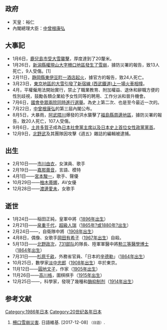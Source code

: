 ## 政府

  - 天皇：裕仁
  - 內閣總理大臣：[中曾根康弘](../Page/中曾根康弘.md "wikilink")

## 大事記

  - 1月6日，[鹿兒島市受大雪襲擊](https://zh.wikipedia.org/wiki/鹿兒島市 "wikilink")，厚度達到了20釐米。
  - 1月26日，[新潟縣權現山大字柵口地區發生了](https://zh.wikipedia.org/wiki/新潟縣 "wikilink")[雪崩](../Page/雪崩.md "wikilink")，據防災署的報告，致13人死亡，9人受傷。\[1\]
  - 2月11日，[静岡縣](https://zh.wikipedia.org/wiki/静岡縣 "wikilink")[東伊豆町一酒店起火](https://zh.wikipedia.org/wiki/東伊豆町 "wikilink")，據官方的報告，致24人死亡。
  - 3月23日，[東京地區的大雪引發了](https://zh.wikipedia.org/wiki/東京 "wikilink")[新宿線 (西武鐵道)上一場火車相撞](../Page/新宿線_\(西武鐵道\).md "wikilink")。
  - 4月，平權僱用法開始實行，禁止了職業教育、附加權益、退休和辭職方便的性別歧視，鼓勵各類企業給予女性同等的聘用、工作分派和晉升機會。
  - 7月6日，[國會參眾兩院同時進行選舉](../Page/國會_\(日本\).md "wikilink")。為史上第二次、也是至今最近一次的。
  - 7月22日，[中曾根康弘](../Page/中曾根康弘.md "wikilink")的第三屆內閣公布。
  - 8月5日，大暴雨，[阿武隈川](../Page/阿武隈川.md "wikilink")爆發的洪水襲擊了[福島縣周邊地區](https://zh.wikipedia.org/wiki/福島縣 "wikilink")，據防災署的報告，致20人死亡，107人受傷。
  - 9月6日，[土井多賀子](../Page/土井多賀子.md "wikilink")成為[日本社會黨主席以及日本史上首位女性政黨黨首](https://zh.wikipedia.org/wiki/日本社會黨 "wikilink")。
  - 12月9日，[北野武](../Page/北野武.md "wikilink")及其團隊因攻擊《週五》雜誌的編輯被逮捕。

## 出生

  - 2月10日——[市川由衣](../Page/市川由衣.md "wikilink")，女演員、歌手
  - 2月19日——[嘉那蕾音](../Page/嘉那蕾音.md "wikilink")，言語、模特
  - 4月1日——[宮本駿一](https://zh.wikipedia.org/wiki/宮本駿一 "wikilink")，歌手、聲優
  - 10月29日——[柚木蒂娜](../Page/Rio_\(AV女優\).md "wikilink")，AV女優
  - 12月28日——[渡邊愛未](../Page/Aimmy.md "wikilink")，女歌手

## 逝世

  - 1月24日——稲田正純，皇軍中將（[1896年出生](https://zh.wikipedia.org/wiki/1896年日本 "wikilink")）
  - 2月21日——[泉重千代](../Page/泉重千代.md "wikilink")，[超級人瑞](../Page/超級人瑞.md "wikilink")（[1865年?或](https://zh.wikipedia.org/wiki/1865年日本 "wikilink")[1880年?出生](https://zh.wikipedia.org/wiki/1880年日本 "wikilink")）
  - 2月24日——，自衛隊中將（[1908年出生](https://zh.wikipedia.org/wiki/1908年日本 "wikilink")）
  - 4月8日，偶像、女歌手[岡田有希子](../Page/岡田有希子.md "wikilink")（[1967年出生](https://zh.wikipedia.org/wiki/1967年日本 "wikilink")）自殺。
  - 5月13日——[北野政次](../Page/北野政次.md "wikilink")，[731部队](../Page/731部队.md "wikilink")的隊長、陸軍軍醫中將[勲三等](../Page/旭日章.md "wikilink")[醫學博士](https://zh.wikipedia.org/wiki/醫學博士 "wikilink")（[1864年出生](https://zh.wikipedia.org/wiki/1864年日本 "wikilink")）
  - 7月31日——[杉原千畝](../Page/杉原千畝.md "wikilink")，外務省官員、「日本的[辛德勒](https://zh.wikipedia.org/wiki/辛德勒 "wikilink")」（[1864年出生](https://zh.wikipedia.org/wiki/1864年日本 "wikilink")）
  - 10月25日，數學家[淡中忠郎](https://zh.wikipedia.org/wiki/淡中忠郎 "wikilink")（[1908年出生](https://zh.wikipedia.org/wiki/1908年日本 "wikilink")）卒於東京。
  - 11月12日——[圓地文子](https://zh.wikipedia.org/wiki/圓地文子 "wikilink")，作家（[1905年出生](https://zh.wikipedia.org/wiki/1905年日本 "wikilink")）
  - 11月26日——[高川格](https://zh.wikipedia.org/wiki/高川格 "wikilink")，圍棋棋手（[1915年出生](https://zh.wikipedia.org/wiki/1915年日本 "wikilink")）
  - 12月25日——，科學家，發現了幾種和[酶抑制剂](../Page/酶抑制剂.md "wikilink")（[1914年出生](https://zh.wikipedia.org/wiki/1914年日本 "wikilink")）

## 参考文献

[Category:1986年日本](https://zh.wikipedia.org/wiki/Category:1986年日本 "wikilink") [Category:20世纪各年日本](https://zh.wikipedia.org/wiki/Category:20世纪各年日本 "wikilink")

1.  [柵口雪崩災害](https://zh.wikipedia.org/wiki/:w:ja:柵口雪崩災害 "wikilink"). 日語維基. \[2017-12-08\] <small>（日語）</small>.